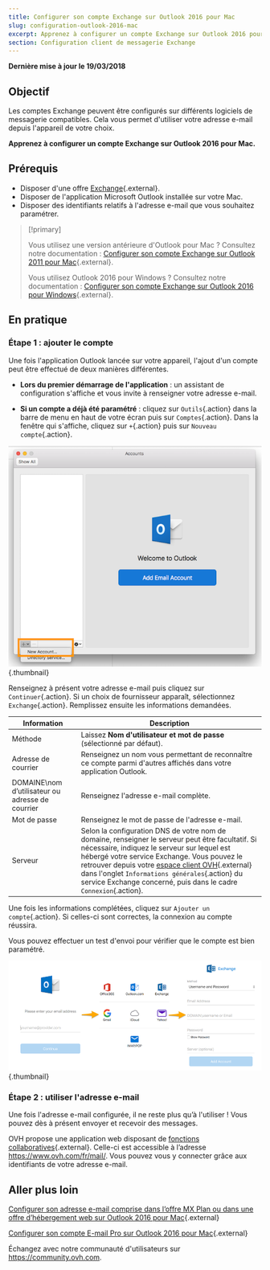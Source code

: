 ```yaml
---
title: Configurer son compte Exchange sur Outlook 2016 pour Mac
slug: configuration-outlook-2016-mac
excerpt: Apprenez à configurer un compte Exchange sur Outlook 2016 pour Mac
section: Configuration client de messagerie Exchange
---
```


**Dernière mise à jour le 19/03/2018**

## Objectif

Les comptes Exchange peuvent être configurés sur différents logiciels de messagerie compatibles. Cela vous permet d'utiliser votre adresse e-mail depuis l'appareil de votre choix.

**Apprenez à configurer un compte Exchange sur Outlook 2016 pour Mac.**

## Prérequis

- Disposer d'une offre [Exchange](https://www.ovh.com/fr/emails/){.external}.
- Disposer de l'application Microsoft Outlook installée sur votre Mac.
- Disposer des identifiants relatifs à l'adresse e-mail que vous souhaitez paramétrer.

> [!primary]
>
> Vous utilisez une version antérieure d'Outlook pour Mac ? Consultez notre documentation : [Configurer son compte Exchange sur Outlook 2011 pour Mac](https://docs.ovh.com/fr/microsoft-collaborative-solutions/exchange-configuration-automatique-sous-microsoft-outlook-2011-mac/){.external}.
>
> Vous utilisez Outlook 2016 pour Windows ? Consultez notre documentation : [Configurer son compte Exchange sur Outlook 2016 pour Windows](https://docs.ovh.com/fr/microsoft-collaborative-solutions/exchange-configuration-automatique-sous-outlook-2016/){.external}.
>

## En pratique

### Étape 1 : ajouter le compte

Une fois l'application Outlook lancée sur votre appareil, l'ajout d'un compte peut être effectué de deux manières différentes.

- **Lors du premier démarrage de l'application** : un assistant de configuration s'affiche et vous invite à renseigner votre adresse e-mail.

- **Si un compte a déjà été paramétré** : cliquez sur `Outils`{.action} dans la barre de menu en haut de votre écran puis sur `Comptes`{.action}. Dans la fenêtre qui s'affiche, cliquez sur `+`{.action} puis sur `Nouveau compte`{.action}.

![exchange](images/configuration-outlook-2016-mac-step1.png){.thumbnail}

Renseignez à présent votre adresse e-mail puis cliquez sur `Continuer`{.action}. Si un choix de fournisseur apparaît, sélectionnez `Exchange`{.action}. Remplissez ensuite les informations demandées.

|Information|Description|
|---|---|
|Méthode|Laissez **Nom d'utilisateur et mot de passe** (sélectionné par défaut).|
|Adresse de courrier|Renseignez un nom vous permettant de reconnaître ce compte parmi d'autres affichés dans votre application Outlook.|
|DOMAINE\nom d’utilisateur ou adresse de courrier|Renseignez l'adresse e-mail complète.|
|Mot de passe|Renseignez le mot de passe de l'adresse e-mail.|
|Serveur|Selon la configuration DNS de votre nom de domaine, renseigner le serveur peut être facultatif. Si nécessaire, indiquez le serveur sur lequel est hébergé votre service Exchange. Vous pouvez le retrouver depuis votre [espace client OVH](https://www.ovh.com/auth/?action=gotomanager){.external} dans l'onglet `Informations générales`{.action} du service Exchange concerné, puis dans le cadre `Connexion`{.action}.|

Une fois les informations complétées, cliquez sur `Ajouter un compte`{.action}. Si celles-ci sont correctes, la connexion au compte réussira.

Vous pouvez effectuer un test d'envoi pour vérifier que le compte est bien paramétré.

![exchange](images/configuration-exchange-outlook-2016-mac-step2.png){.thumbnail}

### Étape 2 : utiliser l'adresse e-mail

Une fois l'adresse e-mail configurée, il ne reste plus qu’à l'utiliser ! Vous pouvez dès à présent envoyer et recevoir des messages.

OVH propose une application web disposant de [fonctions collaboratives](https://www.ovh.com/fr/emails/){.external}. Celle-ci est accessible à l’adresse <https://www.ovh.com/fr/mail/>. Vous pouvez vous y connecter grâce aux identifiants de votre adresse e-mail.

## Aller plus loin

[Configurer son adresse e-mail comprise dans l’offre MX Plan ou dans une offre d’hébergement web sur Outlook 2016 pour Mac](https://docs.ovh.com/fr/emails/configuration-outlook-2016-mac/){.external}

[Configurer son compte E-mail Pro sur Outlook 2016 pour Mac](https://docs.ovh.com/fr/emails-pro/configuration-outlook-2016-mac/){.external}

Échangez avec notre communauté d'utilisateurs sur <https://community.ovh.com>.